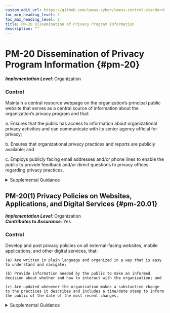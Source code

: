 ```yaml
---
custom_edit_url: https://github.com/tamus-cyber/tamus-control-standards/tree/main/content/tamus.edu/TAMUS_profile.xml
toc_min_heading_level: 2
toc_max_heading_level: 2
title: PM-20 Dissemination of Privacy Program Information
description: ""
---
```


# PM-20 Dissemination of Privacy Program Information {#pm-20}

_**Implementation Level**_: Organization

### Control

Maintain a central resource webpage on the organization’s principal public website that serves as a central source of information about the organization’s privacy program and that:

a. Ensures that the public has access to information about organizational privacy activities and can communicate with its senior agency official for privacy;

b. Ensures that organizational privacy practices and reports are publicly available; and

c. Employs publicly facing email addresses and/or phone lines to enable the public to provide feedback and/or direct questions to privacy offices regarding privacy practices.

<details>
  <summary>Supplemental Guidance</summary>

For federal agencies, the webpage is located at www.agency.gov/privacy. Federal agencies include public privacy impact assessments, system of records notices, computer matching notices and agreements, <a xmlns="http://csrc.nist.gov/ns/oscal/1.0" href="#18e71fec-c6fd-475a-925a-5d8495cf8455">PRIVACT</a> exemption and implementation rules, privacy reports, privacy policies, instructions for individuals making an access or amendment request, email addresses for questions/complaints, blogs, and periodic publications.

</details>

## PM-20(1) Privacy Policies on Websites, Applications, and Digital Services {#pm-20.01}

_**Implementation Level**_: Organization\
_**Contributes to Assurance**_: Yes

### Control

Develop and post privacy policies on all external-facing websites, mobile applications, and other digital services, that:

    (a) Are written in plain language and organized in a way that is easy to understand and navigate;

    (b) Provide information needed by the public to make an informed decision about whether and how to interact with the organization; and

    (c) Are updated whenever the organization makes a substantive change to the practices it describes and includes a time/date stamp to inform the public of the date of the most recent changes.

<details>
  <summary>Supplemental Guidance</summary>

Organizations post privacy policies on all external-facing websites, mobile applications, and other digital services. Organizations post a link to the relevant privacy policy on any known, major entry points to the website, application, or digital service. In addition, organizations provide a link to the privacy policy on any webpage that collects personally identifiable information. Organizations may be subject to applicable laws, executive orders, directives, regulations, or policies that require the provision of specific information to the public. Organizational personnel consult with the senior agency official for privacy and legal counsel regarding such requirements.

</details>

